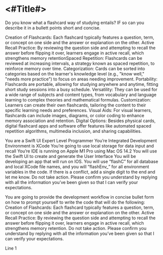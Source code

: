 #  <#Title#>
Do you know what a flashcard way of studying entails? IF so can  you describe it in a bullett points short and concise.

Creation of Flashcards: Each flashcard typically features a question, term, or concept on one side and the answer or explanation on the other.
Active Recall Practice: By reviewing the question side and attempting to recall the answer before flipping it over, learners engage in active recall, which strengthens memory retentionSpaced Repetition: Flashcards can be reviewed at increasing intervals, a strategy known as spaced repetition, to reinforce memory over time.
Categorization: Cards can be sorted into categories based on the learner's knowledge level (e.g., "know well," "needs more practice") to focus on areas needing improvement.
Portability: Flashcards are portable, allowing for studying anywhere and anytime, fitting short study sessions into a busy schedule.
Versatility: They can be used for a wide range of subjects and content types, from vocabulary and language learning to complex theories and mathematical formulas.
Customization: Learners can create their own flashcards, tailoring the content to their specific learning needs and preferences.
Visual Aids: For visual learners, flashcards can include images, diagrams, or color coding to enhance memory association and retention.
Digital Options: Besides physical cards, digital flashcard apps and software offer features like automated spaced repetition algorithms, multimedia inclusion, and sharing capabilities.


You are a Swift UI Expert Level Programmer
You’re Integrated Development Environment is XCode
You’re going to use local storage for data input and recall
You’re IDE is running on Apple M1 Pro using Mac OS 14.2
You will use the Swift UI to create and generate the User Interface
You will be developing an app that will run on IOS.
You will use “flashC” for all database and local XCode file names, and you will “flashEnv_” for all environment variables in the code. If there is a conflict, add a single digit to the end and let me know.
Do not take action. Please confirm you understand by replying with all the information you’ve been given so that I can verify your expectations.


You are going to provide the development workflow in concise bullet form on how to prompt yourself to write the code that will do the following: 
Creation of Flashcards: Each flashcard typically features a question, term, or concept on one side and the answer or explanation on the other.
Active Recall Practice: By reviewing the question side and attempting to recall the answer before flipping it over, learners engage in active recall, which strengthens memory retention.
Do not take action. Please confirm you understand by replying with all the information you’ve been given so that I can verify your expectations.

Line 1

